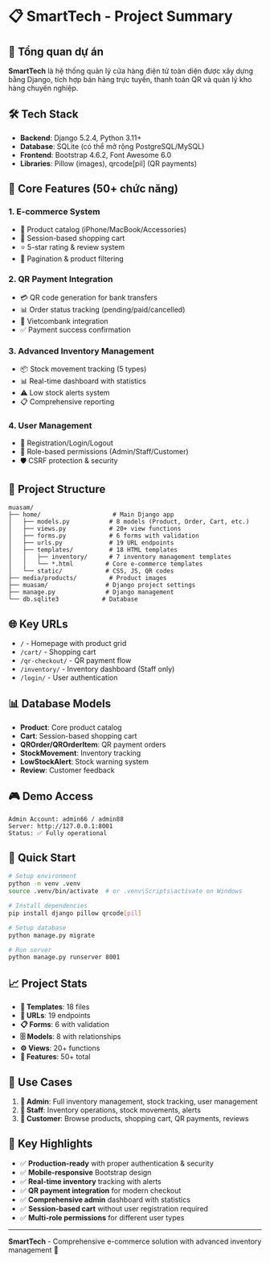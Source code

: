 # 📋 SmartTech - Project Summary

## 🎯 **Tổng quan dự án**
**SmartTech** là hệ thống quản lý cửa hàng điện tử toàn diện được xây dựng bằng Django, tích hợp bán hàng trực tuyến, thanh toán QR và quản lý kho hàng chuyên nghiệp.

## 🛠️ **Tech Stack**
- **Backend**: Django 5.2.4, Python 3.11+
- **Database**: SQLite (có thể mở rộng PostgreSQL/MySQL)
- **Frontend**: Bootstrap 4.6.2, Font Awesome 6.0
- **Libraries**: Pillow (images), qrcode[pil] (QR payments)

## 🚀 **Core Features (50+ chức năng)**

### 1. **E-commerce System**
- 📱 Product catalog (iPhone/MacBook/Accessories)
- 🛒 Session-based shopping cart
- ⭐ 5-star rating & review system
- 📄 Pagination & product filtering

### 2. **QR Payment Integration**
- 💳 QR code generation for bank transfers
- 📊 Order status tracking (pending/paid/cancelled)
- 🏦 Vietcombank integration
- ✅ Payment success confirmation

### 3. **Advanced Inventory Management**
- 📦 Stock movement tracking (5 types)
- 📊 Real-time dashboard with statistics
- ⚠️ Low stock alerts system
- 📋 Comprehensive reporting

### 4. **User Management**
- 👥 Registration/Login/Logout
- 🔐 Role-based permissions (Admin/Staff/Customer)
- 🛡️ CSRF protection & security

## 📁 **Project Structure**
```
muasam/
├── home/                    # Main Django app
│   ├── models.py           # 8 models (Product, Order, Cart, etc.)
│   ├── views.py            # 20+ view functions
│   ├── forms.py            # 6 forms with validation
│   ├── urls.py             # 19 URL endpoints
│   ├── templates/          # 18 HTML templates
│   │   ├── inventory/      # 7 inventory management templates
│   │   └── *.html         # Core e-commerce templates
│   └── static/            # CSS, JS, QR codes
├── media/products/         # Product images
├── muasam/                # Django project settings
├── manage.py              # Django management
└── db.sqlite3            # Database
```

## 🌐 **Key URLs**
- `/` - Homepage with product grid
- `/cart/` - Shopping cart
- `/qr-checkout/` - QR payment flow
- `/inventory/` - Inventory dashboard (Staff only)
- `/login/` - User authentication

## 📊 **Database Models**
- **Product**: Core product catalog
- **Cart**: Session-based shopping cart
- **QROrder/QROrderItem**: QR payment orders
- **StockMovement**: Inventory tracking
- **LowStockAlert**: Stock warning system
- **Review**: Customer feedback

## 🎮 **Demo Access**
```
Admin Account: admin66 / admin88
Server: http://127.0.0.1:8001
Status: ✅ Fully operational
```

## 🔧 **Quick Start**
```bash
# Setup environment
python -m venv .venv
source .venv/bin/activate  # or .venv\Scripts\activate on Windows

# Install dependencies
pip install django pillow qrcode[pil]

# Setup database
python manage.py migrate

# Run server
python manage.py runserver 8001
```

## 📈 **Project Stats**
- **📄 Templates**: 18 files
- **🔗 URLs**: 19 endpoints  
- **📋 Forms**: 6 with validation
- **🗄️ Models**: 8 with relationships
- **⚙️ Views**: 20+ functions
- **🎯 Features**: 50+ total

## 🎯 **Use Cases**
1. **👑 Admin**: Full inventory management, stock tracking, user management
2. **👔 Staff**: Inventory operations, stock movements, alerts
3. **🛒 Customer**: Browse products, shopping cart, QR payments, reviews

## 🔮 **Key Highlights**
- ✅ **Production-ready** with proper authentication & security
- ✅ **Mobile-responsive** Bootstrap design
- ✅ **Real-time inventory** tracking with alerts
- ✅ **QR payment integration** for modern checkout
- ✅ **Comprehensive admin** dashboard with statistics
- ✅ **Session-based cart** without user registration required
- ✅ **Multi-role permissions** for different user types

---
**SmartTech** - Comprehensive e-commerce solution with advanced inventory management 🚀
